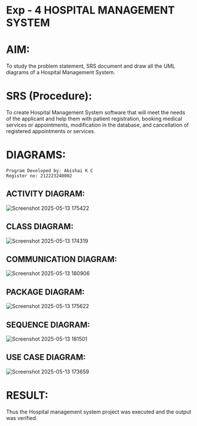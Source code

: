 # Exp - 4 HOSPITAL MANAGEMENT SYSTEM

# AIM:
To study the problem statement, SRS document and draw all the UML diagrams of a Hospital Management System.

# SRS (Procedure):
To create Hospital Management System software that will meet the needs of the applicant and help them with patient registration, booking medical services or appointments, modification in the database, and cancellation of registered appointments or services.

# DIAGRAMS:
```
Program Developed by: Abishai K C
Register no: 212223240002

```
## ACTIVITY DIAGRAM:

![Screenshot 2025-05-13 175422](https://github.com/user-attachments/assets/8b2dbc8c-bff3-4edf-820b-fadc5c372b4e)


## CLASS DIAGRAM:

![Screenshot 2025-05-13 174319](https://github.com/user-attachments/assets/142ce30e-ae8f-47a2-9889-8d50a14e1247)

## COMMUNICATION DIAGRAM:

![Screenshot 2025-05-13 180906](https://github.com/user-attachments/assets/e4e7f730-c3c8-4f96-bbb9-2dd3353f06d5)


## PACKAGE DIAGRAM:

![Screenshot 2025-05-13 175622](https://github.com/user-attachments/assets/e6801c85-c48b-4822-8189-608207b3589a)


## SEQUENCE DIAGRAM:

![Screenshot 2025-05-13 181501](https://github.com/user-attachments/assets/7b789ebd-3d67-4291-a9ff-c428fefd1ca6)


## USE CASE DIAGRAM:

![Screenshot 2025-05-13 173659](https://github.com/user-attachments/assets/77459389-dd08-4e4d-ad58-af96b8ca853a)


# RESULT:
Thus the Hospital management system project was executed and the output was verified.
